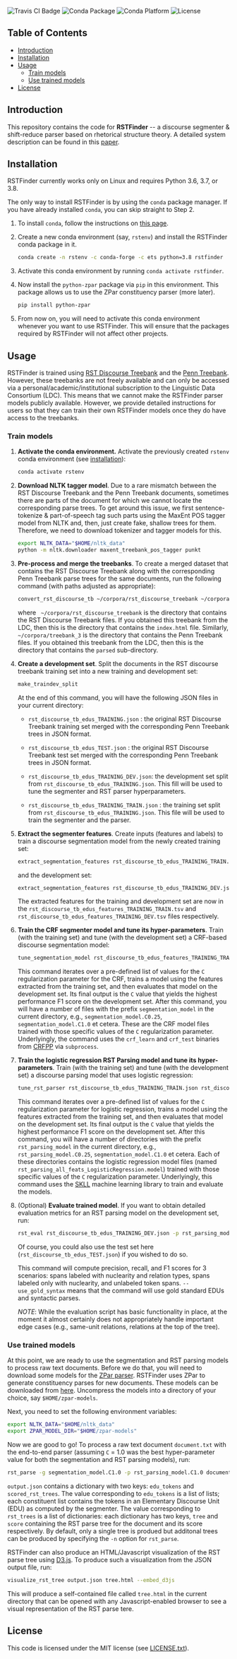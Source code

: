 ![Travis CI Badge](https://img.shields.io/travis/EducationalTestingService/rstfinder) ![Conda Package](https://img.shields.io/conda/v/ets/rstfinder.svg) ![Conda Platform](https://img.shields.io/conda/pn/ets/rstfinder.svg) ![License](https://img.shields.io/github/license/EducationalTestingService/rstfinder)

## Table of Contents

* [Introduction](#introduction)
* [Installation](#installation)
* [Usage](#usage)
   * [Train models](#train-models)
   * [Use trained models](#use-trained-models)
* [License](#license)


## Introduction

This repository contains the code for **RSTFinder** -- a discourse segmenter & shift-reduce parser based on rhetorical structure theory.  A detailed system description can be found in this [paper](http://arxiv.org/abs/1505.02425).

## Installation

RSTFinder currently works only on Linux and requires Python 3.6, 3.7, or 3.8. 

The only way to install RSTFinder is by using the `conda` package manager. If you have already installed `conda`, you can skip straight to Step 2.

1. To install `conda`, follow the instructions on [this page](https://conda.io/projects/conda/en/latest/user-guide/install/index.html). 

2. Create a new conda environment (say, `rstenv`) and install the RSTFinder conda package in it.

    ```bash
    conda create -n rstenv -c conda-forge -c ets python=3.8 rstfinder
    ```

3. Activate this conda environment by running `conda activate rstfinder`. 

4. Now install the `python-zpar` package via `pip` in this environment. This package allows us to use the ZPar constituency parser (more later).

    ```bash
    pip install python-zpar
    ```

5. From now on, you will need to activate this conda environment whenever you want to use RSTFinder. This will ensure that the packages required by RSTFinder will not affect other projects.

## Usage

RSTFinder is trained using [RST Discourse Treebank](https://catalog.ldc.upenn.edu/LDC2002T07) and the [Penn Treebank](https://catalog.ldc.upenn.edu/LDC99T42). However, these treebanks are not freely available and can only be accessed via a personal/academic/institutional subscription to the Linguistic Data Consortium (LDC). This means that we cannot make the RSTFinder parser models publicly available. However, we provide detailed instructions for users so that they can train their own RSTFinder models once they do have access to the treebanks.

### Train models

1. **Activate the conda environment.** Activate the previously created `rstenv` conda environment (see [installation](#installation)):

    ```bash
    conda activate rstenv
    ```

2. **Download NLTK tagger model**. Due to a rare mismatch between the RST Discourse Treebank and the Penn Treebank documents, sometimes there are parts of the document for which we cannot locate the corresponding parse trees. To get around this issue, we first sentence-tokenize & part-of-speech tag such parts using the MaxEnt POS tagger model from NLTK and, then, just create fake, shallow trees for them. Therefore, we need to download tokenizer and tagger models for this.

    ```bash
    export NLTK_DATA="$HOME/nltk_data"
    python -m nltk.downloader maxent_treebank_pos_tagger punkt
    ```

2. **Pre-process and merge the treebanks**. To create a merged dataset that contains the RST Discourse Treebank along with the corresponding Penn Treebank parse trees for the same documents, run the following command (with paths adjusted as appropriate):

    ```bash
    convert_rst_discourse_tb ~/corpora/rst_discourse_treebank ~/corpora/treebank_3
    ```

    where ` ~/corpora/rst_discourse_treebank` is the directory that contains the RST Discourse Treebank files. If you obtained this treebank from the LDC, then this is the directory that contains the `index.html` file. Similarly, `~/corpora/treebank_3` is the directory that contains the Penn Treebank files. If you obtained this treebank from the LDC, then this is the directory that contains the `parsed` sub-directory.

3. **Create a development set**. Split the documents in the RST discourse treebank training set into a new training and development set:

    ```bash
    make_traindev_split
    ```

    At the end of this command, you will have the following JSON files in your current directory:

    - `rst_discourse_tb_edus_TRAINING.json` : the original RST Discourse Treebank training set merged with the corresponding Penn Treebank trees in JSON format. 

    - `rst_discourse_tb_edus_TEST.json` : the original RST Discourse Treebank test set merged with the corresponding Penn Treebank trees in JSON format. 

    - `rst_discourse_tb_edus_TRAINING_DEV.json`: the development set split from `rst_discourse_tb_edus_TRAINING.json`. This fill will be used to tune the segmenter and RST parser hyperparameters. 

    - `rst_discourse_tb_edus_TRAINING_TRAIN.json` : the training set split from `rst_discourse_tb_edus_TRAINING.json`. This file will be used to train the segmenter and the parser. 

4. **Extract the segmenter features**. Create inputs (features and labels) to train a discourse segmentation model from the newly created training set:

    ```bash
    extract_segmentation_features rst_discourse_tb_edus_TRAINING_TRAIN.json rst_discourse_tb_edus_features_TRAINING_TRAIN.tsv
    ```

    and the development set:

    ```bash
    extract_segmentation_features rst_discourse_tb_edus_TRAINING_DEV.json rst_discourse_tb_edus_features_TRAINING_DEV.tsv
    ```

    The extracted features for the training and development set are now in the `rst_discourse_tb_edus_features_TRAINING_TRAIN.tsv` and `rst_discourse_tb_edus_features_TRAINING_DEV.tsv` files respectively.

5. **Train the CRF segmenter model and tune its hyper-parameters**. Train (with the training set) and tune (with the development set) a CRF-based discourse segmentation model:

    ```bash
    tune_segmentation_model rst_discourse_tb_edus_features_TRAINING_TRAIN.tsv rst_discourse_tb_edus_features_TRAINING_DEV.tsv segmentation_model
    ```

    This command iterates over a pre-defined list of values for the `C` regularization parameter for the CRF, trains a model using the features extracted from the training set, and then evaluates that model on the development set. Its final output is the `C` value that yields the highest performance F1 score on the development set. After this command, you will have a number of files with the prefix `segmentation_model` in the current directory, e.g., `segmentation_model.C0.25`, `segmentation_model.C1.0` et cetera. These are the CRF model files trained with those specific values of the `C` regularization parameter. Underlyingly, the command uses the `crf_learn` and `crf_test` binaries from [CRFPP](https://github.com/taku910/crfpp) via `subprocess`. 

6. **Train the logistic regression RST Parsing model and tune its hyper-parameters**. Train (with the training set) and tune (with the development set) a discourse parsing model that uses logistic regression:

    ```bash
    tune_rst_parser rst_discourse_tb_edus_TRAINING_TRAIN.json rst_discourse_tb_edus_TRAINING_DEV.json rst_parsing_model
    ```

    This command iterates over a pre-defined list of values for the `C` regularization parameter for logistic regression, trains a model using the features extracted from the training set, and then evaluates that model on the development set. Its final output is the `C` value that yields the highest performance F1 score on the development set. After this command, you will have a number of directories with the prefix `rst_parsing_model` in the current directory, e.g., `rst_parsing_model.C0.25`, `segmentation_model.C1.0` et cetera. Each of these directories contains the logistic regression model files (named `rst_parsing_all_feats_LogisticRegression.model`) trained with those specific values of the `C` regularization parameter.  Underlyingly, this command uses the [SKLL](https://skll.readthedocs.io) machine learning library to train and evaluate the models.

7. (Optional) **Evaluate trained model**. If you want to obtain detailed evaluation metrics for an RST parsing model on the development set, run:

    ```bash
    rst_eval rst_discourse_tb_edus_TRAINING_DEV.json -p rst_parsing_model.C1.0 --use_gold_syntax
    ```

    Of course, you could also use the test set here (`rst_discourse_tb_edus_TEST.json`) if you wished to do so.

    This command will compute precision, recall, and F1 scores for 3 scenarios: spans labeled with nuclearity and relation types, spans labeled only with nuclearity, and unlabeled token spans.  `--use_gold_syntax` means that the command will use gold standard EDUs and syntactic parses.

    *NOTE*: While the evaluation script has basic functionality in place, at the moment it almost certainly does not appropriately handle important edge cases (e.g., same-unit relations, relations at the top of the tree). 

### Use trained models

At this point, we are ready to use the segmentation and RST parsing models to process raw text documents. Before we do that, you will need to download some models for the [ZPar parser](https://github.com/frcchang/zpar).  RSTFinder uses ZPar to generate constituency parses for new documents. These models can be downloaded from [here](https://github.com/frcchang/zpar/releases/download/v0.7.5/english-models.zip). Uncompress the models into a directory of your choice, say `$HOME/zpar-models`. 

Next, you need to set the following environment variables:

```bash
export NLTK_DATA="$HOME/nltk_data"
export ZPAR_MODEL_DIR="$HOME/zpar-models"
```

Now we are good to go! To process a raw text document `document.txt` with the end-to-end parser (assuming `C` = 1.0 was the best hyper-parameter value for both the segmentation and RST parsing models), run:

```bash
rst_parse -g segmentation_model.C1.0 -p rst_parsing_model.C1.0 document.txt > output.json
```

`output.json` contains a dictionary with two keys: `edu_tokens` and `scored_rst_trees`. The value corresponding to `edu_tokens` is a list of lists;  each constituent list contains the tokens in an Elementary Discourse Unit (EDU) as computed by the segmenter. The value corresponding to `rst_trees` is a list of dictionaries: each dictionary has two keys, `tree` and `score` containing the RST parse tree for the document and its score respectively. By default, only a single tree is produed but additonal trees can be produced by specifying the `-n` option for `rst_parse`. 

RSTFinder can also produce an HTML/Javascript visualization of the RST parse tree using [D3.js](http://d3js.org/). To produce such a visualization from the JSON output file, run:

```bash
visualize_rst_tree output.json tree.html --embed_d3js
```

This will produce a self-contained file called `tree.html` in the current directory that can be opened with any Javascript-enabled browser to see a visual representation of the RST parse tere.


## License

This code is licensed under the MIT license (see [LICENSE.txt](LICENSE.txt)).

